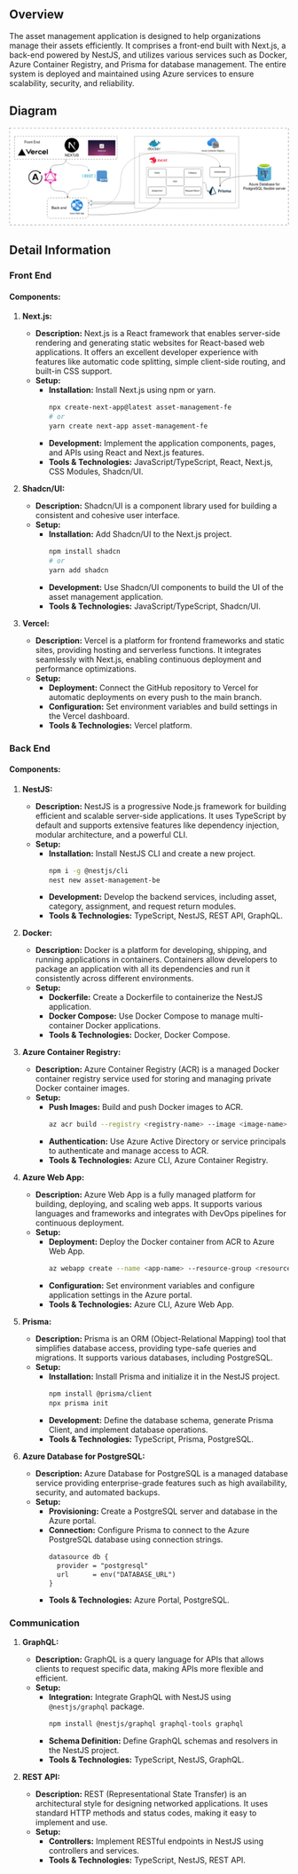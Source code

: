
## Overview

The asset management application is designed to help organizations manage their assets efficiently. It comprises a front-end built with Next.js, a back-end powered by NestJS, and utilizes various services such as Docker, Azure Container Registry, and Prisma for database management. The entire system is deployed and maintained using Azure services to ensure scalability, security, and reliability.

## Diagram

![Logical Architecturepng.png](/.attachments/Logical%20Architecturepng-80dc271f-cca0-47d5-a69a-c8980c7294e4.png)

## Detail Information

### Front End

#### Components:

1. **Next.js:**
   - **Description:** Next.js is a React framework that enables server-side rendering and generating static websites for React-based web applications. It offers an excellent developer experience with features like automatic code splitting, simple client-side routing, and built-in CSS support.
   - **Setup:**
     - **Installation:** Install Next.js using npm or yarn.
       ```sh
       npx create-next-app@latest asset-management-fe
       # or
       yarn create next-app asset-management-fe
       ```
     - **Development:** Implement the application components, pages, and APIs using React and Next.js features.
     - **Tools & Technologies:** JavaScript/TypeScript, React, Next.js, CSS Modules, Shadcn/UI.

2. **Shadcn/UI:**
   - **Description:** Shadcn/UI is a component library used for building a consistent and cohesive user interface.
   - **Setup:**
     - **Installation:** Add Shadcn/UI to the Next.js project.
       ```sh
       npm install shadcn
       # or
       yarn add shadcn
       ```
     - **Development:** Use Shadcn/UI components to build the UI of the asset management application.
     - **Tools & Technologies:** JavaScript/TypeScript, Shadcn/UI.

3. **Vercel:**
   - **Description:** Vercel is a platform for frontend frameworks and static sites, providing hosting and serverless functions. It integrates seamlessly with Next.js, enabling continuous deployment and performance optimizations.
   - **Setup:**
     - **Deployment:** Connect the GitHub repository to Vercel for automatic deployments on every push to the main branch.
     - **Configuration:** Set environment variables and build settings in the Vercel dashboard.
     - **Tools & Technologies:** Vercel platform.

### Back End

#### Components:

1. **NestJS:**
   - **Description:** NestJS is a progressive Node.js framework for building efficient and scalable server-side applications. It uses TypeScript by default and supports extensive features like dependency injection, modular architecture, and a powerful CLI.
   - **Setup:**
     - **Installation:** Install NestJS CLI and create a new project.
       ```sh
       npm i -g @nestjs/cli
       nest new asset-management-be
       ```
     - **Development:** Develop the backend services, including asset, category, assignment, and request return modules.
     - **Tools & Technologies:** TypeScript, NestJS, REST API, GraphQL.

2. **Docker:**
   - **Description:** Docker is a platform for developing, shipping, and running applications in containers. Containers allow developers to package an application with all its dependencies and run it consistently across different environments.
   - **Setup:**
     - **Dockerfile:** Create a Dockerfile to containerize the NestJS application.
     - **Docker Compose:** Use Docker Compose to manage multi-container Docker applications.
     - **Tools & Technologies:** Docker, Docker Compose.

3. **Azure Container Registry:**
   - **Description:** Azure Container Registry (ACR) is a managed Docker container registry service used for storing and managing private Docker container images.
   - **Setup:**
     - **Push Images:** Build and push Docker images to ACR.
       ```sh
       az acr build --registry <registry-name> --image <image-name> .
       ```
     - **Authentication:** Use Azure Active Directory or service principals to authenticate and manage access to ACR.
     - **Tools & Technologies:** Azure CLI, Azure Container Registry.

4. **Azure Web App:**
   - **Description:** Azure Web App is a fully managed platform for building, deploying, and scaling web apps. It supports various languages and frameworks and integrates with DevOps pipelines for continuous deployment.
   - **Setup:**
     - **Deployment:** Deploy the Docker container from ACR to Azure Web App.
       ```sh
       az webapp create --name <app-name> --resource-group <resource-group> --plan <app-service-plan> --deployment-container-image-name <acr-name>.azurecr.io/<image-name>:<tag>
       ```
     - **Configuration:** Set environment variables and configure application settings in the Azure portal.
     - **Tools & Technologies:** Azure CLI, Azure Web App.

5. **Prisma:**
   - **Description:** Prisma is an ORM (Object-Relational Mapping) tool that simplifies database access, providing type-safe queries and migrations. It supports various databases, including PostgreSQL.
   - **Setup:**
     - **Installation:** Install Prisma and initialize it in the NestJS project.
       ```sh
       npm install @prisma/client
       npx prisma init
       ```
     - **Development:** Define the database schema, generate Prisma Client, and implement database operations.
     - **Tools & Technologies:** TypeScript, Prisma, PostgreSQL.

6. **Azure Database for PostgreSQL:**
   - **Description:** Azure Database for PostgreSQL is a managed database service providing enterprise-grade features such as high availability, security, and automated backups.
   - **Setup:**
     - **Provisioning:** Create a PostgreSQL server and database in the Azure portal.
     - **Connection:** Configure Prisma to connect to the Azure PostgreSQL database using connection strings.
       ```prisma
       datasource db {
         provider = "postgresql"
         url      = env("DATABASE_URL")
       }
       ```
     - **Tools & Technologies:** Azure Portal, PostgreSQL.

### Communication

1. **GraphQL:**
   - **Description:** GraphQL is a query language for APIs that allows clients to request specific data, making APIs more flexible and efficient.
   - **Setup:**
     - **Integration:** Integrate GraphQL with NestJS using `@nestjs/graphql` package.
       ```sh
       npm install @nestjs/graphql graphql-tools graphql
       ```
     - **Schema Definition:** Define GraphQL schemas and resolvers in the NestJS project.
     - **Tools & Technologies:** TypeScript, NestJS, GraphQL.

2. **REST API:**
   - **Description:** REST (Representational State Transfer) is an architectural style for designing networked applications. It uses standard HTTP methods and status codes, making it easy to implement and use.
   - **Setup:**
     - **Controllers:** Implement RESTful endpoints in NestJS using controllers and services.
     - **Tools & Technologies:** TypeScript, NestJS, REST API.